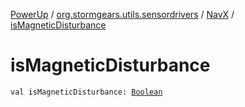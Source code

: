 [PowerUp](../../index.md) / [org.stormgears.utils.sensordrivers](../index.md) / [NavX](index.md) / [isMagneticDisturbance](./is-magnetic-disturbance.md)

# isMagneticDisturbance

`val isMagneticDisturbance: `[`Boolean`](https://kotlinlang.org/api/latest/jvm/stdlib/kotlin/-boolean/index.html)